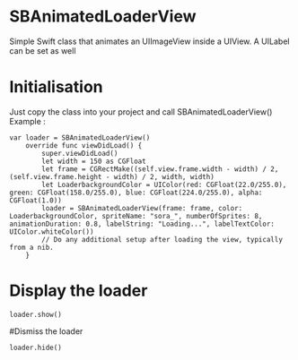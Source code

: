 # SBAnimatedLoaderView
Simple Swift class that animates an UIImageView inside a UIView. A UILabel can be set as well

# Initialisation
Just copy the class into your project and call SBAnimatedLoaderView()
Example :
```
var loader = SBAnimatedLoaderView()
    override func viewDidLoad() {
        super.viewDidLoad()
        let width = 150 as CGFloat
        let frame = CGRectMake((self.view.frame.width - width) / 2, (self.view.frame.height - width) / 2, width, width)
        let LoaderbackgroundColor = UIColor(red: CGFloat(22.0/255.0), green: CGFloat(158.0/255.0), blue: CGFloat(224.0/255.0), alpha: CGFloat(1.0))
        loader = SBAnimatedLoaderView(frame: frame, color: LoaderbackgroundColor, spriteName: "sora_", numberOfSprites: 8, animationDuration: 0.8, labelString: "Loading...", labelTextColor: UIColor.whiteColor())
        // Do any additional setup after loading the view, typically from a nib.
    }
```
# Display the loader
```
loader.show()
```
#Dismiss the loader
```
loader.hide()
```
